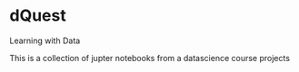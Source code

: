 # dQuest
Learning with Data

This is a collection of jupter notebooks from a datascience course projects
